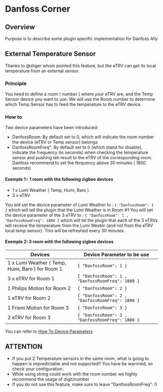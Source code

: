 
# Danfoss Corner

## Overview

Purpose is to describe some plugin specific implementation for Danfoss Ally

## External Temperature Sensor

Thanks to @shger whom pointed this feature, but the eTRV can get its local temperature from an external sensor.

### Principle

You need to define a room ( number ) where your eTRV are, and the Temp Sensor device you want to use.
We will use the Room number to determine which Temp Sensor has to feed the temperature to the eTRV device.

### How to

Two device parameters have been introduced:

* DanfossRoom: By default set to 0, which will indicate the room number the device (eTRV or Temp sensor) belongs
* DanfossRoomFreq": By default set to 0 (which stand for disable), indicate the frequency (in seconds) when checking the temperature sensor and pushing teh result to the eTRV of the corresponding room. Danfoss recommend to set the ferquency above 30 minutes ( 1800 seconds)

#### Exemple 1:: 1 room  with the following zigbee devices

* 1 x Lumi Weather ( Temp, Humi, Baro )
* 3 x eTRV

You will set the device parameter of Lumi Weather to :  `{ "DanfossRoom": 1 }` which will tell the plugin that the Lumi Weather is in Room #1
You will set the device parameter of the 3 eTRV to :  `{ "DanfossRoom": 1 , "DanfossRoomFreq": 1800 }` which will tel the plugin that each of the 3 eTRVs will receive the temperature from the Lumi Weater (and not from the eTRV local temp sensor). This will be refreshed every 30 minutes.

#### Exemple 2: 3 room  with the following zigbee devices

| Devices                                              | Device Parameter to be use                        |
| -------                                              | --------------------------                        |
| 1 x Lumi Weather ( Temp, Humi, Baro ) for Room 1     |  `{ "DanfossRoom": 1 }`                          |
| 3 x eTRV for Room 1                                  | `{ "DanfossRoom": 1 , "DanfossRoomFreq": 1800 }` |
| 1 Philips Motion for Room 2                          | `{ "DanfossRoom": 2 }`                           |
| 1 eTRV for Room 2                                    | `{ "DanfossRoom": 2 , "DanfossRoomFreq": 1800 }` |
| 1 Frient Motion for Room 3                           | `{ "DanfossRoom": 3 }`                           |
| 2 eTRV for Room 3                                    | `{ "DanfossRoom": 3 , "DanfossRoomFreq": 1800 }` |

You can refer to [How To Device Parameters](../en-eng/HowTo_Device-parameters.md)

## ATTENTION

* If you put 2 Temperature sensors in the same room, what is going to happen is impredictable and not supported!! You have be warnned, so check your configuration.
* While using string could work with the room number we highly recommend the usage of digit/number
* If you do not use this feature, make sure to leave "DanfossRoomFreq": 0
